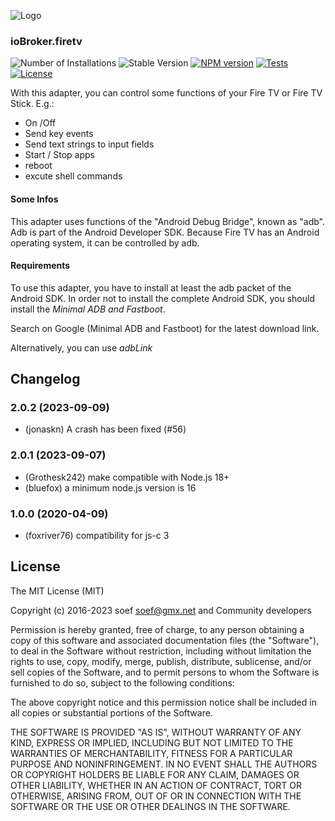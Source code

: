 ![Logo](admin/firetv.png)

### ioBroker.firetv 
![Number of Installations](http://iobroker.live/badges/firetv-community-installed.svg) ![Stable Version](http://iobroker.live/badges/firetv-community-stable.svg) 
[![NPM version](https://img.shields.io/npm/v/iobroker.firetv.svg)](https://www.npmjs.com/package/iobroker.firetv)
[![Tests](https://img.shields.io/travis/soef/iobroker.firetv/master.svg)](https://travis-ci.org/soef/iobroker.firetv)
[![License](https://img.shields.io/badge/license-MIT-blue.svg?style=flat)](https://github.com/soef/iobroker.firetv/blob/master/LICENSE)

<!--
[![NPM version](https://badge.fury.io/js/iobroker.firetv.svg)](https://www.npmjs.com/package/iobroker.firetv)
[![Build Status](https://secure.travis-ci.org/soef/iobroker.firetv.svg?branch=master)](https://travis-ci.org/soef/iobroker.firetv)
-->

With this adapter, you can control some functions of your Fire TV or Fire TV Stick.
E.g.: 
- On /Off
- Send key events
- Send text strings to input fields
- Start / Stop apps
- reboot
- excute shell commands

#### Some Infos
This adapter uses functions of the "Android Debug Bridge", known as "adb". Adb is part of the Android Developer SDK. Because Fire TV has an Android operating system, it can be controlled by adb.

#### Requirements

To use this adapter, you have to install at least the adb packet of the Android SDK. In order not to install the complete Android SDK, you should install the *Minimal ADB and Fastboot*.

Search on Google (Minimal ADB and Fastboot) for the latest download link.

Alternatively, you can use *adbLink* 

<!-- 
    ### **WORK IN PROGRESS** 
-->
## Changelog
### 2.0.2 (2023-09-09) 
* (jonaskn) A crash has been fixed (#56)

### 2.0.1 (2023-09-07)
* (Grothesk242) make compatible with Node.js 18+
* (bluefox) a minimum node.js version is 16

### 1.0.0 (2020-04-09)
* (foxriver76) compatibility for js-c 3

## License
The MIT License (MIT)

Copyright (c) 2016-2023 soef <soef@gmx.net> and Community developers

Permission is hereby granted, free of charge, to any person obtaining a copy
of this software and associated documentation files (the "Software"), to deal
in the Software without restriction, including without limitation the rights
to use, copy, modify, merge, publish, distribute, sublicense, and/or sell
copies of the Software, and to permit persons to whom the Software is
furnished to do so, subject to the following conditions:

The above copyright notice and this permission notice shall be included in
all copies or substantial portions of the Software.

THE SOFTWARE IS PROVIDED "AS IS", WITHOUT WARRANTY OF ANY KIND, EXPRESS OR
IMPLIED, INCLUDING BUT NOT LIMITED TO THE WARRANTIES OF MERCHANTABILITY,
FITNESS FOR A PARTICULAR PURPOSE AND NONINFRINGEMENT. IN NO EVENT SHALL THE
AUTHORS OR COPYRIGHT HOLDERS BE LIABLE FOR ANY CLAIM, DAMAGES OR OTHER
LIABILITY, WHETHER IN AN ACTION OF CONTRACT, TORT OR OTHERWISE, ARISING FROM,
OUT OF OR IN CONNECTION WITH THE SOFTWARE OR THE USE OR OTHER DEALINGS IN
THE SOFTWARE.
